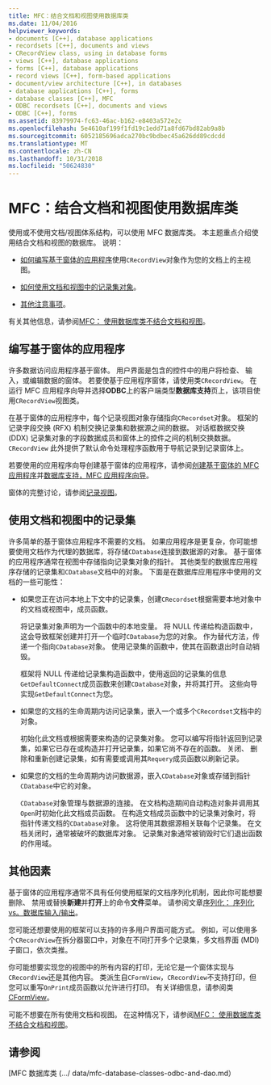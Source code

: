 ```yaml
---
title: MFC：结合文档和视图使用数据库类
ms.date: 11/04/2016
helpviewer_keywords:
- documents [C++], database applications
- recordsets [C++], documents and views
- CRecordView class, using in database forms
- views [C++], database applications
- forms [C++], database applications
- record views [C++], form-based applications
- document/view architecture [C++], in databases
- database applications [C++], forms
- database classes [C++], MFC
- ODBC recordsets [C++], documents and views
- ODBC [C++], forms
ms.assetid: 83979974-fc63-46ac-b162-e8403a572e2c
ms.openlocfilehash: 5e4610af199f1fd19c1edd71a8fd67bd82ab9a8b
ms.sourcegitcommit: 6052185696adca270bc9bdbec45a626dd89cdcdd
ms.translationtype: MT
ms.contentlocale: zh-CN
ms.lasthandoff: 10/31/2018
ms.locfileid: "50624830"
---
```

# <a name="mfc-using-database-classes-with-documents-and-views"></a>MFC：结合文档和视图使用数据库类

使用或不使用文档/视图体系结构，可以使用 MFC 数据库类。 本主题重点介绍使用结合文档和视图的数据库。 说明：

- [如何编写基于窗体的应用程序](#_core_writing_a_form.2d.based_application)使用`CRecordView`对象作为您的文档上的主视图。

- [如何使用文档和视图中的记录集对象](#_core_using_recordsets_in_documents_and_views)。

- [其他注意事项](#_core_other_factors)。

有关其他信息，请参阅[MFC： 使用数据库类不结合文档和视图](../data/mfc-using-database-classes-without-documents-and-views.md)。

##  <a name="_core_writing_a_form.2d.based_application"></a> 编写基于窗体的应用程序

许多数据访问应用程序基于窗体。 用户界面是包含的控件中的用户将检查、 输入，或编辑数据的窗体。 若要使基于应用程序窗体，请使用类`CRecordView`。 在运行 MFC 应用程序向导并选择**ODBC**上的客户端类型**数据库支持**页上，该项目使用`CRecordView`视图类。

在基于窗体的应用程序中，每个记录视图对象存储指向`CRecordset`对象。 框架的记录字段交换 (RFX) 机制交换记录集和数据源之间的数据。 对话框数据交换 (DDX) 记录集对象的字段数据成员和窗体上的控件之间的机制交换数据。 `CRecordView` 此外提供了默认命令处理程序函数用于导航记录到记录窗体上。

若要使用的应用程序向导创建基于窗体的应用程序，请参阅[创建基于窗体的 MFC 应用程序](../mfc/reference/creating-a-forms-based-mfc-application.md)并[数据库支持，MFC 应用程序向导](../mfc/reference/database-support-mfc-application-wizard.md)。

窗体的完整讨论，请参阅[记录视图](../data/record-views-mfc-data-access.md)。

##  <a name="_core_using_recordsets_in_documents_and_views"></a> 使用文档和视图中的记录集

许多简单的基于窗体应用程序不需要的文档。 如果应用程序是更复杂，你可能想要使用文档作为代理的数据库，将存储`CDatabase`连接到数据源的对象。 基于窗体的应用程序通常在视图中存储指向记录集对象的指针。 其他类型的数据库应用程序存储的记录集和`CDatabase`文档中的对象。 下面是在数据库应用程序中使用的文档的一些可能性：

- 如果您正在访问本地上下文中的记录集，创建`CRecordset`根据需要本地对象中的文档或视图中，成员函数。

   将记录集对象声明为一个函数中的本地变量。 将 NULL 传递给构造函数中，这会导致框架创建并打开一个临时`CDatabase`为您的对象。 作为替代方法，传递一个指向`CDatabase`对象。 使用记录集的函数中，使其在函数退出时自动销毁。

   框架将 NULL 传递给记录集构造函数中，使用返回的记录集的信息`GetDefaultConnect`成员函数来创建`CDatabase`对象，并将其打开。 这些向导实现`GetDefaultConnect`为您。

- 如果您的文档的生命周期内访问记录集，嵌入一个或多个`CRecordset`文档中的对象。

   初始化此文档或根据需要来构造的记录集对象。 您可以编写将指针返回到记录集，如果它已存在或构造并打开记录集，如果它尚不存在的函数。 关闭、 删除和重新创建记录集，如有需要或调用其`Requery`成员函数以刷新记录。

- 如果您的文档的生命周期内访问数据源，嵌入`CDatabase`对象或存储到指针`CDatabase`中它的对象。

   `CDatabase`对象管理与数据源的连接。 在文档构造期间自动构造对象并调用其`Open`时初始化此文档成员函数。 在构造文档成员函数中的记录集对象时，将指针传递文档的`CDatabase`对象。 这将使用其数据源相关联每个记录集。 在文档关闭时，通常被破坏的数据库对象。 记录集对象通常被销毁时它们退出函数的作用域。

##  <a name="_core_other_factors"></a> 其他因素

基于窗体的应用程序通常不具有任何使用框架的文档序列化机制，因此你可能想要删除、 禁用或替换**新建**并**打开**上的命令**文件**菜单。 请参阅文章[序列化： 序列化 vs。数据库输入/输出](../mfc/serialization-serialization-vs-database-input-output.md)。

您可能还想要使用的框架可以支持的许多用户界面可能方式。 例如，可以使用多个`CRecordView`在拆分器窗口中，对象在不同打开多个记录集，多文档界面 (MDI) 子窗口，依次类推。

你可能想要实现您的视图中的所有内容的打印，无论它是一个窗体实现与`CRecordView`还是其他内容。 类派生自`CFormView`，`CRecordView`不支持打印，但您可以重写`OnPrint`成员函数以允许进行打印。 有关详细信息，请参阅类[CFormView](../mfc/reference/cformview-class.md)。

可能不想要在所有使用文档和视图。 在这种情况下，请参阅[MFC： 使用数据库类不结合文档和视图](../data/mfc-using-database-classes-without-documents-and-views.md)。

## <a name="see-also"></a>请参阅

[MFC 数据库类 (.../ data/mfc-database-classes-odbc-and-dao.md）